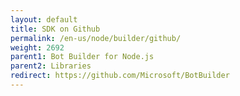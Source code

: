 ```yaml
---
layout: default
title: SDK on Github
permalink: /en-us/node/builder/github/
weight: 2692
parent1: Bot Builder for Node.js
parent2: Libraries
redirect: https://github.com/Microsoft/BotBuilder
---
```

